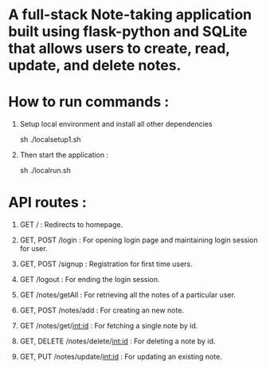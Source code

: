 
# A full-stack Note-taking application built using flask-python and SQLite that allows users to create, read, update, and delete notes.


# How to run commands :

  1. Setup local environment and install all other dependencies 
  
        sh ./localsetup1.sh
        
        
  2. Then start the application : 
  
        sh ./localrun.sh 
        



# API routes :

1. GET  / : Redirects to homepage.

2. GET, POST  /login : For opening login page and maintaining login session for user.

3. GET, POST  /signup : Registration for first time users.

4. GET  /logout : For ending the login session.

5. GET  /notes/getAll : For retrieving all the notes of a particular user.

6. GET, POST  /notes/add : For creating an new note.

7. GET  /notes/get/<int:id> : For fetching a single note by id.

8. GET, DELETE  /notes/delete/<int:id> : For deleting a note by id.

9. GET, PUT /notes/update/<int:id> : For updating an existing note.
